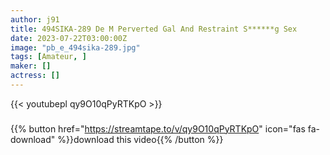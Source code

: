 ```yaml
---
author: j91
title: 494SIKA-289 De M Perverted Gal And Restraint S******g Sex
date: 2023-07-22T03:00:00Z
image: "pb_e_494sika-289.jpg"
tags: [Amateur, ]
maker: []
actress: []
---
```



{{< youtubepl qy9O10qPyRTKpO >}}
###

{{% button href="https://streamtape.to/v/qy9O10qPyRTKpO" icon="fas fa-download" %}}download this video{{% /button %}}


